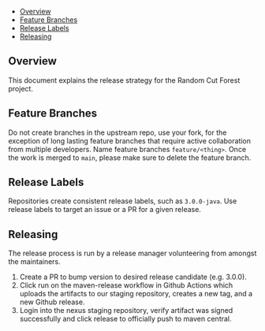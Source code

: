 - [Overview](#overview)
- [Feature Branches](#feature-branches)
- [Release Labels](#release-labels)
- [Releasing](#releasing)

## Overview

This document explains the release strategy for the Random Cut Forest project.

## Feature Branches

Do not create branches in the upstream repo, use your fork, for the exception of long lasting feature branches that require active collaboration from multiple developers. Name feature branches `feature/<thing>`. Once the work is merged to `main`, please make sure to delete the feature branch.

## Release Labels

Repositories create consistent release labels, such as `3.0.0-java`. Use release labels to target an issue or a PR for a given release.

## Releasing

The release process is run by a release manager volunteering from amongst the maintainers.

1. Create a PR to bump version to desired release candidate (e.g. 3.0.0).
2. Click run on the maven-release workflow in Github Actions which uploads the artifacts to our staging repository, creates a new tag, and a new Github release.
3. Login into the nexus staging repository, verify artifact was signed successfully and click release to officially push to maven central.